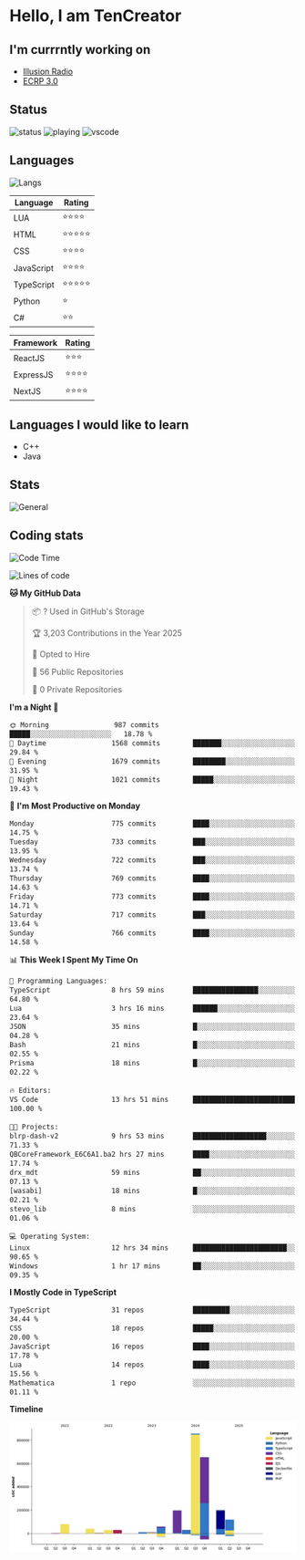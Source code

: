 # Hello, I am TenCreator

## I'm currrntly working on
- [Illusion Radio](https://illusionradio.co.uk/)
- [ECRP 3.0](http://github.com/Emerald-Coast-Roleplay/)

## Status
![status](https://api.statusbadges.me/badge/status/518334475038359555?simple=true&style=for-the-badge)
![playing](https://api.statusbadges.me/badge/playing/518334475038359555?style=for-the-badge)
![vscode](https://api.statusbadges.me/badge/vscode/518334475038359555?style=for-the-badge)

## Languages
![Langs](https://github-readme-stats.vercel.app/api/top-langs/?username=tencreator&layout=compact&theme=radical)


|Language|Rating|
|--------|------|
|LUA|⭐️⭐️⭐️⭐️|
|HTML|⭐️⭐️⭐️⭐️⭐️|
|CSS|⭐️⭐️⭐️⭐️|
|JavaScript|⭐️⭐️⭐️⭐️|
|TypeScript|⭐️⭐️⭐️⭐️⭐️|
|Python|⭐️|
|C#|⭐️⭐️ |

|Framework|Rating|
|--------|------|
|ReactJS|⭐️⭐️⭐|
|ExpressJS|⭐️⭐️⭐️⭐️|
|NextJS|⭐️⭐️⭐⭐️|

## Languages I would like to learn
- C++
- Java

## Stats
![General](https://github-readme-stats.vercel.app/api?username=tencreator&show_icons=true&theme=radical)

## Coding stats

<!--START_SECTION:waka-->
![Code Time](http://img.shields.io/badge/Code%20Time-611%20hrs%2038%20mins-blue)

![Lines of code](https://img.shields.io/badge/From%20Hello%20World%20I%27ve%20Written-2.3%20million%20lines%20of%20code-blue)

**🐱 My GitHub Data** 

> 📦 ? Used in GitHub's Storage 
 > 
> 🏆 3,203 Contributions in the Year 2025
 > 
> 💼 Opted to Hire
 > 
> 📜 56 Public Repositories 
 > 
> 🔑 0 Private Repositories 
 > 
**I'm a Night 🦉** 

```text
🌞 Morning                987 commits         █████░░░░░░░░░░░░░░░░░░░░   18.78 % 
🌆 Daytime                1568 commits        ███████░░░░░░░░░░░░░░░░░░   29.84 % 
🌃 Evening                1679 commits        ████████░░░░░░░░░░░░░░░░░   31.95 % 
🌙 Night                  1021 commits        █████░░░░░░░░░░░░░░░░░░░░   19.43 % 
```
📅 **I'm Most Productive on Monday** 

```text
Monday                   775 commits         ████░░░░░░░░░░░░░░░░░░░░░   14.75 % 
Tuesday                  733 commits         ███░░░░░░░░░░░░░░░░░░░░░░   13.95 % 
Wednesday                722 commits         ███░░░░░░░░░░░░░░░░░░░░░░   13.74 % 
Thursday                 769 commits         ████░░░░░░░░░░░░░░░░░░░░░   14.63 % 
Friday                   773 commits         ████░░░░░░░░░░░░░░░░░░░░░   14.71 % 
Saturday                 717 commits         ███░░░░░░░░░░░░░░░░░░░░░░   13.64 % 
Sunday                   766 commits         ████░░░░░░░░░░░░░░░░░░░░░   14.58 % 
```


📊 **This Week I Spent My Time On** 

```text
💬 Programming Languages: 
TypeScript               8 hrs 59 mins       ████████████████░░░░░░░░░   64.80 % 
Lua                      3 hrs 16 mins       ██████░░░░░░░░░░░░░░░░░░░   23.64 % 
JSON                     35 mins             █░░░░░░░░░░░░░░░░░░░░░░░░   04.28 % 
Bash                     21 mins             █░░░░░░░░░░░░░░░░░░░░░░░░   02.55 % 
Prisma                   18 mins             █░░░░░░░░░░░░░░░░░░░░░░░░   02.22 % 

🔥 Editors: 
VS Code                  13 hrs 51 mins      █████████████████████████   100.00 % 

🐱‍💻 Projects: 
blrp-dash-v2             9 hrs 53 mins       ██████████████████░░░░░░░   71.33 % 
QBCoreFramework_E6C6A1.ba2 hrs 27 mins       ████░░░░░░░░░░░░░░░░░░░░░   17.74 % 
drx_mdt                  59 mins             ██░░░░░░░░░░░░░░░░░░░░░░░   07.13 % 
[wasabi]                 18 mins             █░░░░░░░░░░░░░░░░░░░░░░░░   02.21 % 
stevo_lib                8 mins              ░░░░░░░░░░░░░░░░░░░░░░░░░   01.06 % 

💻 Operating System: 
Linux                    12 hrs 34 mins      ███████████████████████░░   90.65 % 
Windows                  1 hr 17 mins        ██░░░░░░░░░░░░░░░░░░░░░░░   09.35 % 
```

**I Mostly Code in TypeScript** 

```text
TypeScript               31 repos            █████████░░░░░░░░░░░░░░░░   34.44 % 
CSS                      18 repos            █████░░░░░░░░░░░░░░░░░░░░   20.00 % 
JavaScript               16 repos            ████░░░░░░░░░░░░░░░░░░░░░   17.78 % 
Lua                      14 repos            ████░░░░░░░░░░░░░░░░░░░░░   15.56 % 
Mathematica              1 repo              ░░░░░░░░░░░░░░░░░░░░░░░░░   01.11 % 
```



**Timeline**

![Lines of Code chart](https://raw.githubusercontent.com/tencreator/tencreator/main/assets/bar_graph.png)


<!--END_SECTION:waka-->
